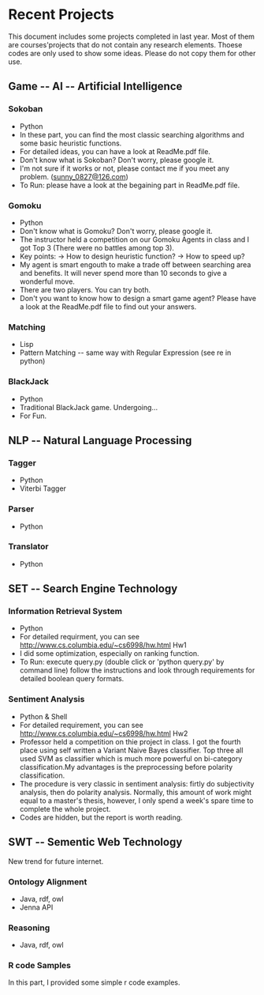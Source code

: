 ﻿# Recent Projects
This document includes some projects completed in last year. 
Most of them are courses'projects that do not contain any research elements.
Thoese codes are only used to show some ideas. Please do not copy them for other use. 


## Game -- AI -- Artificial Intelligence

### Sokoban
* Python
* In these part, you can find the most classic searching algorithms and some basic heuristic functions.
* For detailed ideas, you can have a look at ReadMe.pdf file.
* Don't know what is Sokoban? Don't worry, please google it.
* I'm not sure if it works or not, please contact me if you meet any problem. (sunny_0827@126.com)
* To Run: please have a look at the begaining part in ReadMe.pdf file.

### Gomoku
* Python
* Don't know what is Gomoku? Don't worry, please google it.
* The instructor held a competition on our Gomoku Agents in class and I got Top 3 (There were no battles among top 3).
* Key points: -> How to design heuristic function?
              -> How to speed up?
* My agent is smart engouth to make a trade off between searching area and benefits. It will never spend more than 10 seconds to give a wonderful move. 
* There are two players. You can try both. 
* Don't you want to know how to design a smart game agent? Please have a look at the ReadMe.pdf file to find out your answers.

### Matching
* Lisp
* Pattern Matching -- same way with Regular Expression (see re in python)

### BlackJack
* Python
* Traditional BlackJack game. Undergoing...
* For Fun.


## NLP -- Natural Language Processing

### Tagger
* Python
* Viterbi Tagger

### Parser
* Python

### Translator
* Python



## SET -- Search Engine Technology

### Information Retrieval System
* Python
* For detailed requirment, you can see http://www.cs.columbia.edu/~cs6998/hw.html Hw1
* I did some optimization, especially on ranking function.
* To Run:  execute query.py (double click or 'python query.py' by command line)
           follow the instructions and look through requirements for detailed boolean query formats.

### Sentiment Analysis
* Python & Shell
* For detailed requirement, you can see http://www.cs.columbia.edu/~cs6998/hw.html Hw2
* Professor held a competition on thie project in class. I got the fourth place using self written a Variant Naive Bayes classifier. Top three all used SVM as classifier which is much more powerful on bi-category classification.My advantages is the preprocessing before polarity classification.
* The procedure is very classic in sentiment analysis: firtly do subjectivity analysis, then do polarity analysis. Normally, this amount of work might equal to a master's thesis, however, I only spend a week's spare time to complete the whole project.
* Codes are hidden, but the report is worth reading.

## SWT -- Sementic Web Technology
New trend for future internet.

### Ontology Alignment
* Java, rdf, owl
* Jenna API

### Reasoning
* Java, rdf, owl


### R code Samples

In this part, I provided some simple r code examples.

